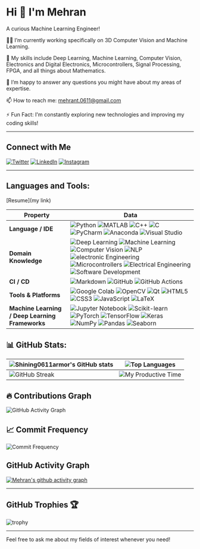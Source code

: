 # Hi 👋 I'm Mehran

A curious Machine Learning Engineer!

👨‍💻 I’m currently working specifically on 3D Computer Vision and Machine Learning.

🌱 My skills include Deep Learning, Machine Learning, Computer Vision, Electronics and Digital Electronics, Microcontrollers, Signal Processing, FPGA, and all things about Mathematics.

💬 I’m happy to answer any questions you might have about my areas of expertise.

📫 How to reach me: mehrant.0611@gmail.com

⚡ Fun Fact: I'm constantly exploring new technologies and improving my coding skills!

---

## Connect with Me
[![Twitter](https://img.shields.io/badge/shining0611armor-1DA1F2?style=for-the-badge&logo=twitter&logoColor=white)](https://twitter.com/shining0611armor)
[![LinkedIn](https://img.shields.io/badge/shining0611armor-0A66C2?style=for-the-badge&logo=linkedin&logoColor=white)](https://www.linkedin.com/in/shining0611armor/)
[![Instagram](https://img.shields.io/badge/shining0611armor-E4405F?style=for-the-badge&logo=instagram&logoColor=white)](https://www.instagram.com/shining0611armor/)

---

## Languages and Tools:
[Resume](my link)

| **Property**               | **Data**                                                                                                                                                                                                 |
|----------------------------|----------------------------------------------------------------------------------------------------------------------------------------------------------------------------------------------------------|
| **Language / IDE**         | ![Python](https://img.shields.io/badge/python-3776AB?style=for-the-badge&logo=python&logoColor=white) ![MATLAB](https://img.shields.io/badge/matlab-0076A8?style=for-the-badge&logo=mathworks&logoColor=white) ![C++](https://img.shields.io/badge/c++-00599C?style=for-the-badge&logo=cplusplus&logoColor=white) ![C](https://img.shields.io/badge/c-A8B9CC?style=for-the-badge&logo=c&logoColor=white) ![PyCharm](https://img.shields.io/badge/pycharm-000000?style=for-the-badge&logo=pycharm&logoColor=white) ![Anaconda](https://img.shields.io/badge/anaconda-44A833?style=for-the-badge&logo=anaconda&logoColor=white) ![Visual Studio](https://img.shields.io/badge/visual_studio-5C2D91?style=for-the-badge&logo=visual-studio&logoColor=white) |
| **Domain Knowledge**       | ![Deep Learning](https://img.shields.io/badge/deep%20learning-FF6F00?style=for-the-badge&logo=deep-learning&logoColor=white) ![Machine Learning](https://img.shields.io/badge/machine%20learning-00758F?style=for-the-badge&logo=machine-learning&logoColor=white) ![Computer Vision](https://img.shields.io/badge/computer%20vision-4C8CBF?style=for-the-badge&logo=computer-vision&logoColor=white) ![NLP](https://img.shields.io/badge/natural%20language%20processing-CC342D?style=for-the-badge&logo=nlp&logoColor=white) ![electronic Engineering](https://img.shields.io/badge/electronic%20engineering-8A2BE2?style=for-the-badge&logo=electronic-engineering&logoColor=white) ![Microcontrollers](https://img.shields.io/badge/Microcontroller-FF6F61?style=for-the-badge&logo=Microcontrollers&logoColor=white) ![Electrical Engineering](https://img.shields.io/badge/electrical%20engineering-FFD700?style=for-the-badge&logo=electrical-engineering&logoColor=white) ![Software Development](https://img.shields.io/badge/software%20development-1E90FF?style=for-the-badge&logo=software-development&logoColor=white) |
| **CI / CD**                | ![Markdown](https://img.shields.io/badge/markdown-000000?style=for-the-badge&logo=markdown&logoColor=white) ![GitHub](https://img.shields.io/badge/github-181717?style=for-the-badge&logo=github&logoColor=white) ![GitHub Actions](https://img.shields.io/badge/github%20actions-2088FF?style=for-the-badge&logo=github-actions&logoColor=white) |
| **Tools & Platforms**      | ![Google Colab](https://img.shields.io/badge/google%20colab-F9AB00?style=for-the-badge&logo=google-colab&logoColor=white) ![OpenCV](https://img.shields.io/badge/opencv-5C3EE8?style=for-the-badge&logo=opencv&logoColor=white) ![Qt](https://img.shields.io/badge/qt-41CD52?style=for-the-badge&logo=qt&logoColor=white) ![HTML5](https://img.shields.io/badge/html5-E34F26?style=for-the-badge&logo=html5&logoColor=white) ![CSS3](https://img.shields.io/badge/css3-1572B6?style=for-the-badge&logo=css3&logoColor=white) ![JavaScript](https://img.shields.io/badge/javascript-F7DF1E?style=for-the-badge&logo=javascript&logoColor=white) ![LaTeX](https://img.shields.io/badge/latex-008080?style=for-the-badge&logo=latex&logoColor=white) |
| **Machine Learning / Deep Learning Frameworks** | ![Jupyter Notebook](https://img.shields.io/badge/jupyter%20notebook-F37626?style=for-the-badge&logo=jupyter&logoColor=white) ![Scikit-learn](https://img.shields.io/badge/scikit--learn-F7931E?style=for-the-badge&logo=scikit-learn&logoColor=white) ![PyTorch](https://img.shields.io/badge/pytorch-EE4C2C?style=for-the-badge&logo=pytorch&logoColor=white) ![TensorFlow](https://img.shields.io/badge/tensorflow-FF6F00?style=for-the-badge&logo=tensorflow&logoColor=white) ![Keras](https://img.shields.io/badge/keras-D00000?style=for-the-badge&logo=keras&logoColor=white) ![NumPy](https://img.shields.io/badge/numpy-013243?style=for-the-badge&logo=numpy&logoColor=white) ![Pandas](https://img.shields.io/badge/pandas-150458?style=for-the-badge&logo=pandas&logoColor=white) ![Seaborn](https://img.shields.io/badge/seaborn-00BFFF?style=for-the-badge&logo=seaborn&logoColor=white) |



## 📊 GitHub Stats:

| ![Shining0611armor's GitHub stats](https://github-readme-stats.vercel.app/api?username=shining0611armor&show_icons=true&theme=radical) | ![Top Languages](https://github-readme-stats.vercel.app/api/top-langs/?username=shining0611armor&layout=compact&theme=radical) |
|-------------------------------------------------------------------------------------------------|---------------------------------------------------------------------------------------------------------|
| ![GitHub Streak](https://github-readme-streak-stats.herokuapp.com/?user=shining0611armor&theme=radical) | ![My Productive Time](https://github-readme-stats.vercel.app/api/wakatime?username=shining0611armor&theme=radical) |





## 🔥 Contributions Graph

![GitHub Activity Graph](https://activity-graph.herokuapp.com/graph?username=shining0611armor&theme=react-dark)



## 📈 Commit Frequency

![Commit Frequency](https://github-readme-stats.vercel.app/api/wakatime?username=shining0611armor&theme=radical)


## GitHub Activity Graph

[![Mehran's github activity graph](https://github-readme-activity-graph.cyclic.app/graph?username=shining0611armor&bg_color=000000&color=00ff00&line=00ff00&point=ffffff&hide_border=true)](https://github.com/shining0611armor/github-readme-activity-graph)

---

## GitHub Trophies 🏆

![trophy](https://github-profile-trophy.vercel.app/?username=shining0611armor&theme=radical)

---

Feel free to ask me about my fields of interest whenever you need!
